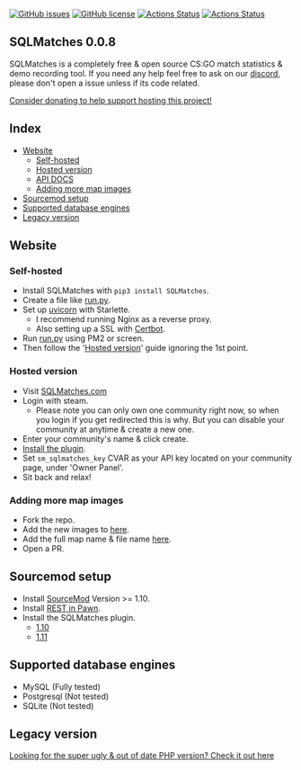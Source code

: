 [![GitHub issues](https://img.shields.io/github/issues/WardPearce/SQLMatches)](https://github.com/WardPearce/SQLMatches/issues)
[![GitHub license](https://img.shields.io/github/license/WardPearce/SQLMatches)](https://github.com/WardPearce/SQLMatches/blob/master/LICENSE)
[![Actions Status](https://github.com/WardPearce/SQLMatches/workflows/Website/badge.svg)](https://github.com/WardPearce/SQLMatches/actions)
[![Actions Status](https://github.com/WardPearce/SQLMatches/workflows/Plugins/badge.svg)](https://github.com/WardPearce/SQLMatches/actions)

## SQLMatches 0.0.8
SQLMatches is a completely free & open source CS:GO match statistics & demo recording tool. If you need any help feel free to ask on our [discord](https://discord.gg/guYFTjt), please don't open a issue unless if its code related.

[Consider donating to help support hosting this project!](https://www.patreon.com/wardweeb)

## Index
- [Website](#Website)
    - [Self-hosted](#self-hosted)
    - [Hosted version](#hosted-version)
    - [API DOCS](/website/README.md)
    - [Adding more map images](#adding-more-map-images)
- [Sourcemod setup](#sourcemod-setup)
- [Supported database engines](#supported-database-engines)
- [Legacy version](#legacy-version)

## Website
### Self-hosted
- Install SQLMatches with ``pip3 install SQLMatches``.
- Create a file like [run.py](/website/run.py).
- Set up [uvicorn](https://www.uvicorn.org/deployment/) with Starlette.
    - I recommend running Nginx as a reverse proxy.
    - Also setting up a SSL with [Certbot](https://certbot.eff.org/).
- Run [run.py](/website/run.py) using PM2 or screen.
- Then follow the '[Hosted version](#hosted-version)' guide ignoring the 1st point.

### Hosted version
- Visit [SQLMatches.com](https://sqlmatches.com)
- Login with steam.
    - Please note you can only own one community right now, so when you login if you get redirected this is why. But you can disable your community at anytime & create a new one.
- Enter your community's name & click create.
- [Install the plugin](#sourcemod-setup).
- Set ``sm_sqlmatches_key`` CVAR as your API key located on your community page, under 'Owner Panel'.
- Sit back and relax!

### Adding more map images
- Fork the repo.
- Add the new images to [here](/website/SQLMatches/frontend/assets/img/maps).
- Add the full map name & file name [here](/website/SQLMatches/__init__.py#L46).
- Open a PR.

## Sourcemod setup
- Install [SourceMod](https://www.sourcemod.net/downloads.php?branch=stable) Version >= 1.10.
- Install [REST in Pawn](https://forums.alliedmods.net/showthread.php?t=298024).
- Install the SQLMatches plugin.
    - [1.10](https://github.com/WardPearce/SQLMatches/suites/1058089579/artifacts/14306602)
    - [1.11](https://github.com/WardPearce/SQLMatches/suites/1058089579/artifacts/14306602)

## Supported database engines
- MySQL (Fully tested)
- Postgresql (Not tested)
- SQLite (Not tested)

## Legacy version
[Looking for the super ugly & out of date PHP version? Check it out here](https://github.com/WardPearce/SQLMatches/tree/Legacy-PHP)
